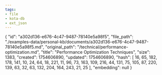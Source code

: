 ```yaml
---
tags:
- file
- kota-db
- ext_json
---
```

{
  "id": "a302d136-e676-4c47-9487-78140e5a98f5",
  "file_path": "./examples-data/personal-kb/documents/a302d136-e676-4c47-9487-78140e5a98f5.md",
  "original_path": "/technical/performance-optimization.md",
  "title": "Performance Optimization Techniques",
  "size": 1383,
  "created": 1754606890,
  "updated": 1754606890,
  "hash": [
    16,
    65,
    182,
    178,
    141,
    10,
    24,
    64,
    18,
    221,
    11,
    96,
    73,
    163,
    109,
    216,
    44,
    131,
    75,
    105,
    87,
    220,
    139,
    63,
    32,
    63,
    132,
    204,
    164,
    243,
    21,
    25
  ],
  "embedding": null
}